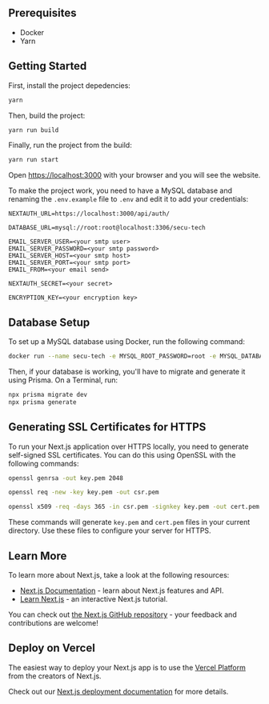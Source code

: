 ## Prerequisites

- Docker
- Yarn
  
## Getting Started

First, install the project depedencies:

```bash
yarn
```

Then, build the project:

```bash
yarn run build
```

Finally, run the project from the build:

```bash
yarn run start
```

Open [https://localhost:3000](https://localhost:3000) with your browser and you will see the website.

To make the project work, you need to have a MySQL database and renaming the `.env.example` file to `.env` and edit it to add your credentials:

```
NEXTAUTH_URL=https://localhost:3000/api/auth/

DATABASE_URL=mysql://root:root@localhost:3306/secu-tech

EMAIL_SERVER_USER=<your smtp user>
EMAIL_SERVER_PASSWORD=<your smtp password>
EMAIL_SERVER_HOST=<your smtp host>
EMAIL_SERVER_PORT=<your smtp port>
EMAIL_FROM=<your email send>

NEXTAUTH_SECRET=<your secret>

ENCRYPTION_KEY=<your encryption key>
```

## Database Setup

To set up a MySQL database using Docker, run the following command:

```bash
docker run --name secu-tech -e MYSQL_ROOT_PASSWORD=root -e MYSQL_DATABASE=secu-tech -p 3306:3306 -d mysql:latest
```

Then, if your database is working, you'll have to migrate and generate it using Prisma.
On a Terminal, run:

```bash
npx prisma migrate dev
npx prisma generate
```

## Generating SSL Certificates for HTTPS

To run your Next.js application over HTTPS locally, you need to generate self-signed SSL certificates. You can do this using OpenSSL with the following commands:

```bash
openssl genrsa -out key.pem 2048
```

```bash
openssl req -new -key key.pem -out csr.pem
```

```bash
openssl x509 -req -days 365 -in csr.pem -signkey key.pem -out cert.pem
```

These commands will generate `key.pem` and `cert.pem` files in your current directory. Use these files to configure your server for HTTPS.

## Learn More

To learn more about Next.js, take a look at the following resources:

- [Next.js Documentation](https://nextjs.org/docs) - learn about Next.js features and API.
- [Learn Next.js](https://nextjs.org/learn) - an interactive Next.js tutorial.

You can check out [the Next.js GitHub repository](https://github.com/vercel/next.js) - your feedback and contributions are welcome!

## Deploy on Vercel

The easiest way to deploy your Next.js app is to use the [Vercel Platform](https://vercel.com/new?utm_medium=default-template&filter=next.js&utm_source=create-next-app&utm_campaign=create-next-app-readme) from the creators of Next.js.

Check out our [Next.js deployment documentation](https://nextjs.org/docs/app/building-your-application/deploying) for more details.
